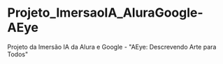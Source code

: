 # Projeto_ImersaoIA_AluraGoogle-AEye
Projeto da Imersão IA da Alura e Google - "AEye: Descrevendo Arte para Todos"
